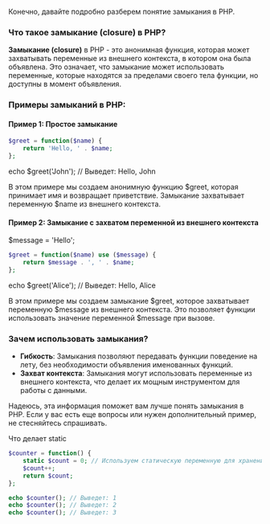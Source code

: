 Конечно, давайте подробно разберем понятие замыкания в PHP.

### Что такое замыкание (closure) в PHP?

**Замыкание (closure)** в PHP - это анонимная функция, которая может захватывать переменные из внешнего контекста, в котором она была объявлена. Это означает, что замыкание может использовать переменные, которые находятся за пределами своего тела функции, но доступны в момент объявления.

### Примеры замыканий в PHP:

#### Пример 1: Простое замыкание
```php
$greet = function($name) {
    return 'Hello, ' . $name;
};
```

echo $greet('John'); // Выведет: Hello, John


В этом примере мы создаем анонимную функцию $greet, которая принимает имя и возвращает приветствие. Замыкание захватывает переменную $name из внешнего контекста.

#### Пример 2: Замыкание с захватом переменной из внешнего контекста
$message = 'Hello';

```php
$greet = function($name) use ($message) {
    return $message . ', ' . $name;
};
```

echo $greet('Alice'); // Выведет: Hello, Alice


В этом примере мы создаем замыкание $greet, которое захватывает переменную $message из внешнего контекста. Это позволяет функции использовать значение переменной $message при вызове.

### Зачем использовать замыкания?

- **Гибкость**: Замыкания позволяют передавать функции поведение на лету, без необходимости объявления именованных функций.
- **Захват контекста**: Замыкания могут использовать переменные из внешнего контекста, что делает их мощным инструментом для работы с данными.

Надеюсь, эта информация поможет вам лучше понять замыкания в PHP. Если у вас есть еще вопросы или нужен дополнительный пример, не стесняйтесь спрашивать.

Что делает static
```php
$counter = function() {
    static $count = 0; // Используем статическую переменную для хранения счетчика
    $count++;
    return $count;
};

echo $counter(); // Выведет: 1
echo $counter(); // Выведет: 2
echo $counter(); // Выведет: 3
```
